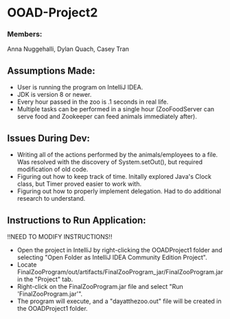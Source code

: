# OOAD-Project2

### Members:
Anna Nuggehalli, Dylan Quach, Casey Tran

## Assumptions Made:
- User is running the program on IntelliJ IDEA.
- JDK is version 8 or newer.
- Every hour passed in the zoo is .1 seconds in real life.
- Multiple tasks can be performed in a single hour (ZooFoodServer can serve food and Zookeeper can feed animals immediately after).

## Issues During Dev:
- Writing all of the actions performed by the animals/employees to a file. Was resolved with the discovery of System.setOut(), but required modification of old code.
- Figuring out how to keep track of time. Initally explored Java's Clock class, but Timer proved easier to work with.
- Figuring out how to properly implement delegation. Had to do additional research to understand.

## Instructions to Run Application:
!!NEED TO MODIFY INSTRUCTIONS!!
- Open the project in IntelliJ by right-clicking the OOADProject1 folder and selecting "Open Folder as IntelliJ IDEA Community Edition Project".
- Locate FinalZooProgram/out/artifacts/FinalZooProgram_jar/FinalZooProgram.jar in the "Project" tab.
- Right-click on the FinalZooProgram.jar file and select "Run 'FinalZooProgram.jar'".
- The program will execute, and a "dayatthezoo.out" file will be created in the OOADProject1 folder.
